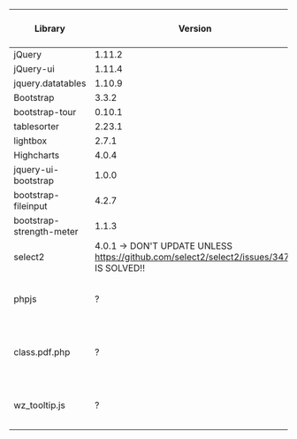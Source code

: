 | Library | Version | Date added in DeepskyLog |
| ------- | ------- | ------------------------ |
| jQuery  | 1.11.2  | 23/01/2015 |
| jQuery-ui | 1.11.4 | 20/03/2015 |
| jquery.datatables | 1.10.9 | 21/09/2015 |
| Bootstrap | 3.3.2 | 23/01/2015 |
| bootstrap-tour | 0.10.1 | 31/10/2014 |
| tablesorter | 2.23.1 | 21/08/2015 |
| lightbox | 2.7.1 | 31/10/2014 |
| Highcharts | 4.0.4 | 31/10/2014 |
| jquery-ui-bootstrap | 1.0.0 | 22/05/2015 |
| bootstrap-fileinput |	4.2.7 |	05/10/2015 |
| bootstrap-strength-meter | 1.1.3 | 07/10/2015 |
| select2 | 4.0.1 -> DON'T UPDATE UNLESS https://github.com/select2/select2/issues/3472 IS SOLVED!! | 11/01/2016 |
| phpjs | ? | CHECK if we still need this. Remove if possible. |
| class.pdf.php | ? | CHECK if we can update this to a newer version. |
| wz_tooltip.js | ? | REMOVE!!! Replace with tooltips from bootstrap. |
